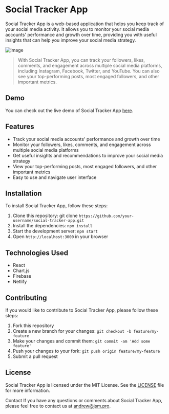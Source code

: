 # Social Tracker App

Social Tracker App is a web-based application that helps you keep track of your social media activity. It allows you to monitor your social media accounts' performance and growth over time, providing you with useful insights that can help you improve your social media strategy.

![image](https://i.imgur.com/nQQbiF4.jpg)

> With Social Tracker App, you can track your followers, likes, comments, and engagement across multiple social media platforms, including Instagram, Facebook, Twitter, and YouTube. You can also see your top-performing posts, most engaged followers, and other important metrics.

## Demo

You can check out the live demo of Social Tracker App [here](https://social-tracker-app.netlify.app).

## Features

- Track your social media accounts' performance and growth over time
- Monitor your followers, likes, comments, and engagement across multiple social media platforms
- Get useful insights and recommendations to improve your social media strategy
- View your top-performing posts, most engaged followers, and other important metrics
- Easy to use and navigate user interface

## Installation

To install Social Tracker App, follow these steps:

1. Clone this repository: git clone `https://github.com/your-username/social-tracker-app.git`
2. Install the dependencies: `npm install`
3. Start the development server: `npm start`
4. Open `http://localhost:3000` in your browser

## Technologies Used
- React
- Chart.js
- Firebase
- Netlify

## Contributing
If you would like to contribute to Social Tracker App, please follow these steps:

1. Fork this repository
2. Create a new branch for your changes: `git checkout -b feature/my-feature`
3. Make your changes and commit them: `git commit -am 'Add some feature'`
4. Push your changes to your fork: `git push origin feature/my-feature`
5. Submit a pull request

## License
Social Tracker App is licensed under the MIT License. See the [LICENSE](https://opensource.org/license/mit/) file for more information.

Contact
If you have any questions or comments about Social Tracker App, please feel free to contact us at [andrew@jsm.pro](andrewtsegaye7@gmail.com).



















